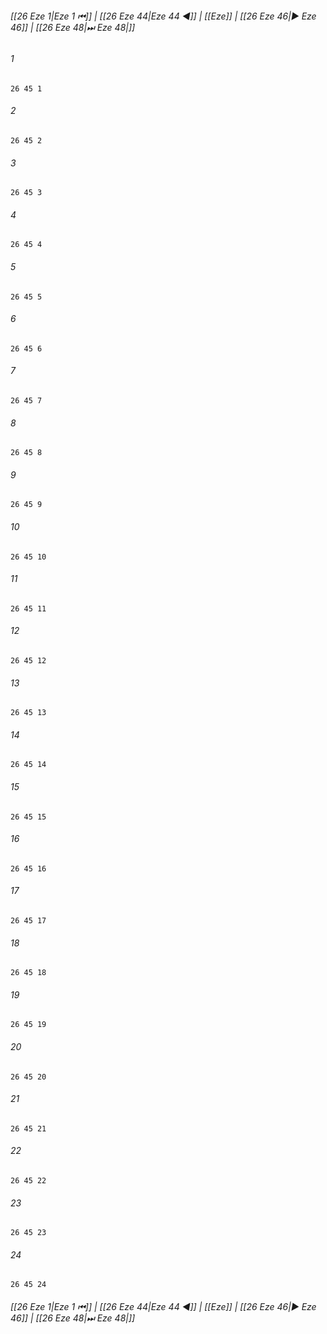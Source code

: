 
###### [[26 Eze 1|Eze 1 ⏮]] | [[26 Eze 44|Eze 44 ◀]] | [[Eze]] | [[26 Eze 46|▶ Eze 46]] | [[26 Eze 48|⏭ Eze 48|]]

###### 1
``` verse
26 45 1 
```
###### 2
``` verse
26 45 2 
```
###### 3
``` verse
26 45 3 
```
###### 4
``` verse
26 45 4 
```
###### 5
``` verse
26 45 5 
```
###### 6
``` verse
26 45 6 
```
###### 7
``` verse
26 45 7 
```
###### 8
``` verse
26 45 8 
```
###### 9
``` verse
26 45 9 
```
###### 10
``` verse
26 45 10 
```
###### 11
``` verse
26 45 11 
```
###### 12
``` verse
26 45 12 
```
###### 13
``` verse
26 45 13 
```
###### 14
``` verse
26 45 14 
```
###### 15
``` verse
26 45 15 
```
###### 16
``` verse
26 45 16 
```
###### 17
``` verse
26 45 17 
```
###### 18
``` verse
26 45 18 
```
###### 19
``` verse
26 45 19 
```
###### 20
``` verse
26 45 20 
```
###### 21
``` verse
26 45 21 
```
###### 22
``` verse
26 45 22 
```
###### 23
``` verse
26 45 23 
```
###### 24
``` verse
26 45 24 
```

###### [[26 Eze 1|Eze 1 ⏮]] | [[26 Eze 44|Eze 44 ◀]] | [[Eze]] | [[26 Eze 46|▶ Eze 46]] | [[26 Eze 48|⏭ Eze 48|]]


